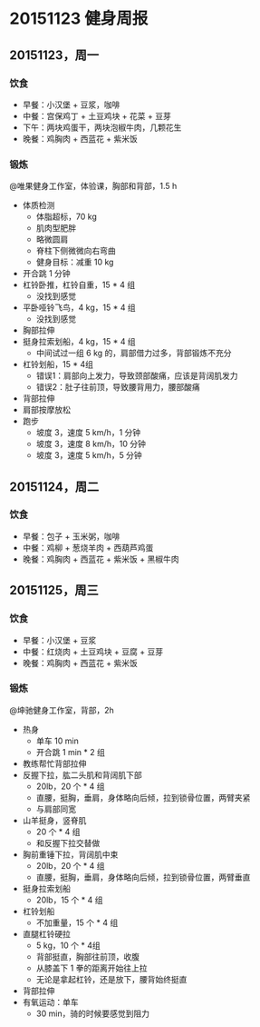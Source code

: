 # 20151123 健身周报

## 20151123，周一

### 饮食

- 早餐：小汉堡 + 豆浆，咖啡
- 中餐：宫保鸡丁 + 土豆鸡块 + 花菜 + 豆芽
- 下午：两块鸡蛋干，两块泡椒牛肉，几颗花生
- 晚餐：鸡胸肉 + 西蓝花 + 紫米饭

### 锻炼

@唯果健身工作室，体验课，胸部和背部，1.5 h

- 体质检测
	+ 体脂超标，70 kg
	+ 肌肉型肥胖
	+ 略微圆肩
	+ 脊柱下侧微微向右弯曲
	+ 健身目标：减重 10 kg
- 开合跳 1 分钟
- 杠铃卧推，杠铃自重，15 * 4 组
	+ 没找到感觉
- 平卧哑铃飞鸟，4 kg，15 * 4 组
	+ 没找到感觉
- 胸部拉伸
- 挺身拉索划船，4 kg，15 * 4 组
	+ 中间试过一组 6 kg 的，肩部借力过多，背部锻炼不充分
- 杠铃划船，15 * 4组
	+ 错误1：肩部向上发力，导致颈部酸痛，应该是背阔肌发力
	+ 错误2：肚子往前顶，导致腰背用力，腰部酸痛
- 背部拉伸
- 肩部按摩放松
- 跑步
    + 坡度 3，速度 5 km/h，1 分钟
    + 坡度 3，速度 8 km/h，10 分钟
    + 坡度 3，速度 5 km/h，5 分钟

    
## 20151124，周二

### 饮食

- 早餐：包子 + 玉米粥，咖啡
- 中餐：鸡柳 + 葱烧羊肉 + 西葫芦鸡蛋
- 晚餐：鸡胸肉 + 西蓝花 + 紫米饭 + 黑椒牛肉


## 20151125，周三

### 饮食

- 早餐：小汉堡 + 豆浆
- 中餐：红烧肉 + 土豆鸡块 + 豆腐 + 豆芽
- 晚餐：鸡胸肉 + 西蓝花 + 紫米饭

### 锻炼

@坤驰健身工作室，背部，2h

- 热身
	+ 单车 10 min
	+ 开合跳 1 min * 2 组
- 教练帮忙背部拉伸
- 反握下拉，肱二头肌和背阔肌下部	
	+ 20lb，20 个 * 4 组
	+ 直腰，挺胸，垂肩，身体略向后倾，拉到锁骨位置，两臂夹紧
	+ 与肩部同宽
- 山羊挺身，竖脊肌
	+ 20 个 * 4 组
	+ 和反握下拉交替做
- 胸前重锤下拉，背阔肌中束
	+ 20lb，20 个 * 4 组
	+ 直腰，挺胸，垂肩，身体略向后倾，拉到锁骨位置，两臂垂直
- 挺身拉索划船
	+ 20lb，15 个 * 4 组
- 杠铃划船
	+ 不加重量，15 个 * 4 组
- 直腿杠铃硬拉
    + 5 kg，10 个 * 4组
    + 背部挺直，胸部往前顶，收腹
    + 从膝盖下 1 拳的距离开始往上拉
    + 无论是拿起杠铃，还是放下，腰背始终挺直
- 背部拉伸
- 有氧运动：单车
	+ 30 min，骑的时候要感觉到阻力